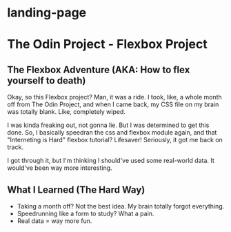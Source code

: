# landing-page
# The Odin Project - Flexbox Project

## The Flexbox Adventure (AKA: How to flex yourself to death)

Okay, so this Flexbox project? Man, it was a ride. I took, like, a whole month off from The Odin Project, and when I came back, my CSS file on my brain was totally blank. Like, completely wiped.

I was kinda freaking out, not gonna lie. But I was determined to get this done. So, I basically speedran the css and flexbox module again, and that "Interneting is Hard" flexbox tutorial? Lifesaver! Seriously, it got me back on track.

I got through it, but I'm thinking I should've used some real-world data. It would've been way more interesting.

## What I Learned (The Hard Way)

* Taking a month off? Not the best idea. My brain totally forgot everything.
* Speedrunning like a form to study? What a pain.
* Real data = way more fun.